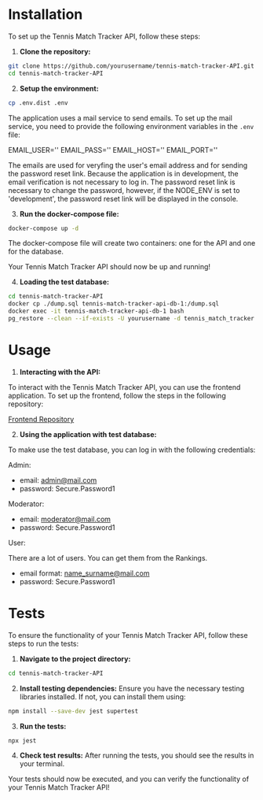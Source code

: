 # Installation

To set up the Tennis Match Tracker API, follow these steps:

1. **Clone the repository:**

```sh
git clone https://github.com/yourusername/tennis-match-tracker-API.git
cd tennis-match-tracker-API
```

2. **Setup the environment:**

```sh
cp .env.dist .env
```

The application uses a mail service to send emails. To set up the mail service, you need to provide the following environment variables in the `.env` file:

EMAIL_USER=''
EMAIL_PASS=''
EMAIL_HOST=''
EMAIL_PORT=''

The emails are used for veryfing the user's email address and for sending the password reset link. Because the application is in development, the email verification is not necessary to log in. The password reset link is necessary to change the password, however, if the NODE_ENV is set to 'development', the password reset link will be displayed in the console.

3. **Run the docker-compose file:**

```sh
docker-compose up -d
```

The docker-compose file will create two containers: one for the API and one for the database.

Your Tennis Match Tracker API should now be up and running!

4. **Loading the test database:**

```sh
cd tennis-match-tracker-API
docker cp ./dump.sql tennis-match-tracker-api-db-1:/dump.sql
docker exec -it tennis-match-tracker-api-db-1 bash
pg_restore --clean --if-exists -U yourusername -d tennis_match_tracker /dump.sql
```

# Usage

1. **Interacting with the API:**

To interact with the Tennis Match Tracker API, you can use the frontend application. To set up the frontend, follow the steps in the following repository:

[Frontend Repository](https://github.com/mateuszpolis/tennis-match-tracker)

2. **Using the application with test database:**

To make use the test database, you can log in with the following
credentials:

Admin:

- email: admin@mail.com
- password: Secure.Password1

Moderator:

- email: moderator@mail.com
- password: Secure.Password1

User:

There are a lot of users. You can get them from the Rankings.

- email format: name_surname@mail.com
- password: Secure.Password1

# Tests

To ensure the functionality of your Tennis Match Tracker API, follow these steps to run the tests:

1. **Navigate to the project directory:**

```sh
cd tennis-match-tracker-API
```

2. **Install testing dependencies:**
   Ensure you have the necessary testing libraries installed. If not, you can install them using:

```sh
npm install --save-dev jest supertest
```

3. **Run the tests:**

```sh
npx jest
```

4. **Check test results:**
   After running the tests, you should see the results in your terminal.

Your tests should now be executed, and you can verify the functionality of your Tennis Match Tracker API!
